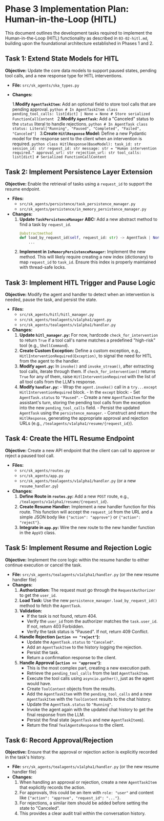 # Phase 3 Implementation Plan: Human-in-the-Loop (HITL)

This document outlines the development tasks required to implement the Human-in-the-Loop (HITL) functionality as described in `03-02-hitl.md`, building upon the foundational architecture established in Phases 1 and 2.

## Task 1: Extend State Models for HITL

**Objective:** Update the core data models to support paused states, pending tool calls, and a new response type for HITL interventions.

- **File:** `src/sk_agents/ska_types.py`
- **Changes:**

    1.**Modify `AgentTaskItem`:** Add an optional field to store tool calls that are pending approval.
        ```python
        # In AgentTaskItem class
        pending_tool_calls: list[dict] | None = None # Store serialized FunctionCallContent
        ```
    2.**Modify `AgentTask`:** Add a "Canceled" status to the `status` literal to handle rejections.
        ```python
        # In AgentTask class
        status: Literal["Running", "Paused", "Completed", "Failed", "Canceled"]
        ```
    3.**Create `HitlResponse` Model:** Define a new Pydantic model for the response sent to the client when an intervention is required.
        ```python
        class HitlResponse(BaseModel):
            task_id: str
            session_id: str
            request_id: str
            message: str = "Human intervention required."
            approval_url: str
            rejection_url: str
            tool_calls: list[dict] # Serialized FunctionCallContent
            ```

## Task 2: Implement Persistence Layer Extension

**Objective:** Enable the retrieval of tasks using a `request_id` to support the resume endpoint.

- **Files:**
    - `src/sk_agents/persistence/task_persistence_manager.py`
    - `src/sk_agents/persistence/in_memory_persistence_manager.py`
- **Changes:**
    1. **Update `TaskPersistenceManager` ABC:** Add a new abstract method to find a task by `request_id`.
        ```python
        @abstractmethod
        def load_by_request_id(self, request_id: str) -> AgentTask | None:
            ...
        ```
    2. **Implement in `InMemoryPersistenceManager`:** Implement the new method. This will likely require creating a new index (dictionary) to map `request_id` to `task_id`. Ensure this index is properly maintained with thread-safe locks.

## Task 3: Implement HITL Trigger and Pause Logic

**Objective:** Modify the agent and handler to detect when an intervention is needed, pause the task, and persist the state.

- **Files:**
    - `src/sk_agents/hitl/hitl_manager.py`
    - `src/sk_agents/tealagents/v1alpha1/agent.py`
    - `src/sk_agents/tealagents/v1alpha1/handler.py`
- **Changes:**
    1. **Update `hitl_manager.py`:** For now, hardcode `check_for_intervention` to return `True` if a tool call's name matches a predefined "high-risk" tool (e.g., `ShellCommand`).
    2. **Create Custom Exception:** Define a custom exception, e.g., `HitlInterventionRequired(Exception)`, to signal the need for HITL from the agent to the handler.
    3. **Modify `agent.py`:** In `invoke()` and `invoke_stream()`, after extracting tool calls, iterate through them. If `check_for_intervention()` returns `True` for any of them, raise `HitlInterventionRequired` with the list of all tool calls from the LLM's response.
    4. **Modify `handler.py`:**
            - Wrap the `agent.invoke()` call in a `try...except HitlInterventionRequired` block.
            - In the `except` block:
                - Set `AgentTask.status` to `"Paused"`.
                - Create a new `AgentTaskItem` for the assistant's turn, storing the pending tool calls from the exception into the new `pending_tool_calls` field.
                - Persist the updated `AgentTask` using the `persistence_manager`.
                - Construct and return the `HitlResponse`, generating the appropriate approval and rejection URLs (e.g., `/tealagents/v1alpha1/resume/{request_id}`).

## Task 4: Create the HITL Resume Endpoint

**Objective:** Create a new API endpoint that the client can call to approve or reject a paused tool call.

- **Files:**
    - `src/sk_agents/routes.py`
    - `src/sk_agents/app.py`
    - `src/sk_agents/tealagents/v1alpha1/handler.py` (or a new `resume_handler.py`)
- **Changes:**
    1.  **Define Route in `routes.py`:** Add a new `POST` route, e.g., `/tealagents/v1alpha1/resume/{request_id}`.
    2.  **Create Resume Handler:** Implement a new handler function for this route. This function will accept the `request_id` from the URL and a simple JSON body like `{"action": "approve"}` or `{"action": "reject"}`.
    3.  **Integrate in `app.py`:** Wire the new route to the new handler function in the `AppV3` class.

## Task 5: Implement Resume and Rejection Logic

**Objective:** Implement the core logic within the resume handler to either continue execution or cancel the task.

- **File:** `src/sk_agents/tealagents/v1alpha1/handler.py` (or the new resume handler file)
- **Changes:**
    1.  **Authorization:** The request must go through the `RequestAuthorizer` to get the `user_id`.
    2.  **Load Task:** Use the new `persistence_manager.load_by_request_id()` method to fetch the `AgentTask`.
    3.  **Validation:**
        - If the task is not found, return 404.
        - Verify the `user_id` from the authorizer matches the `task.user_id`. If not, return 403 Forbidden.
        - Verify the task status is "Paused". If not, return 409 Conflict.
    4.  **Handle Rejection (`action == "reject"`):**
        - Update the `AgentTask.status` to `"Canceled"`.
        - Add an `AgentTaskItem` to the history logging the rejection.
        - Persist the task.
        - Return a confirmation response to the client.
    5.  **Handle Approval (`action == "approve"`):**
        - This is the most complex part, creating a new execution path.
        - Retrieve the `pending_tool_calls` from the last `AgentTaskItem`.
        - Execute the tool calls using `asyncio.gather()`, just as the agent would have.
        - Create `ToolContent` objects from the results.
        - Add the `AgentTaskItem` with the `pending_tool_calls` and a new `AgentTaskItem` with the `ToolContent` results to the chat history.
        - Update the `AgentTask.status` to `"Running"`.
        - Invoke the agent again with the updated chat history to get the final response from the LLM.
        - Persist the final state (`AgentTask` and new `AgentTaskItem`s).
        - Return the final `TealAgentsResponse` to the client.

## Task 6: Record Approval/Rejection

**Objective:** Ensure that the approval or rejection action is explicitly recorded in the task's history.

- **File:** `src/sk_agents/tealagents/v1alpha1/handler.py` (or the new resume handler file)
- **Changes:**
    1.  When handling an approval or rejection, create a new `AgentTaskItem` that explicitly records the action.
    2.  For approvals, this could be an item with `role: "user"` and content like `{"action": "approve", "request_id": "..."}`.
    3.  For rejections, a similar item should be added before setting the state to "Canceled".
    4.  This provides a clear audit trail within the conversation history.
